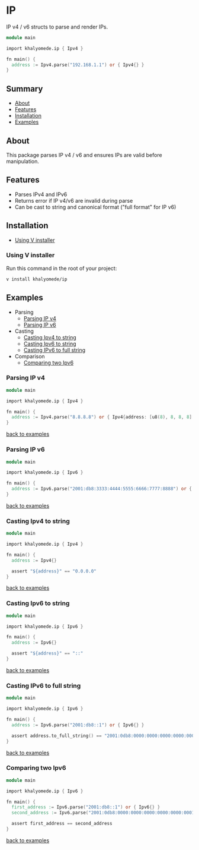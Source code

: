 # IP

IP v4 / v6 structs to parse and render IPs.

```v
module main

import khalyomede.ip { Ipv4 }

fn main() {
  address := Ipv4.parse("192.168.1.1") or { Ipv4{} }
}
```

## Summary

- [About](#about)
- [Features](#features)
- [Installation](#installation)
- [Examples](#examples)

## About

This package parses IP v4 / v6 and ensures IPs are valid before manipulation.

## Features

- Parses IPv4 and IPv6
- Returns error if IP v4/v6 are invalid during parse
- Can be cast to string and canonical format ("full format" for IP v6)

## Installation

- [Using V installer](#using-v-installer)

### Using V installer

Run this command in the root of your project:

```bash
v install khalyomede/ip
```

## Examples

- Parsing
  - [Parsing IP v4](#parsing-ip-v4)
  - [Parsing IP v6](#parsing-ip-v6)
- Casting
  - [Casting Ipv4 to string](#casting-ipv4-to-string)
  - [Casting Ipv6 to string](#casting-ipv6-to-string)
  - [Casting IPv6 to full string](#casting-ipv6-to-full-string)
- Comparison
  - [Comparing two Ipv6](#comparing-two-ipv6)

### Parsing IP v4

```v
module main

import khalyomede.ip { Ipv4 }

fn main() {
  address := Ipv4.parse("8.8.8.8") or { Ipv4{address: [u8(8), 8, 8, 8]!} }
}
```

[back to examples](#examples)

### Parsing IP v6

```v
module main

import khalyomede.ip { Ipv6 }

fn main() {
  address := Ipv6.parse("2001:db8:3333:4444:5555:6666:7777:8888") or { Ipv6{} }
}
```

[back to examples](#examples)

### Casting Ipv4 to string

```v
module main

import khalyomede.ip { Ipv4 }

fn main() {
  address := Ipv4{}

  assert "${address}" == "0.0.0.0"
}
```

[back to examples](#examples)

### Casting Ipv6 to string

```v
module main

import khalyomede.ip { Ipv6 }

fn main() {
  address := Ipv6{}

  assert "${address}" == "::"
}
```

[back to examples](#examples)

### Casting IPv6 to full string

```v
module main

import khalyomede.ip { Ipv6 }

fn main() {
  address := Ipv6.parse("2001:db8::1") or { Ipv6{} }

  assert address.to_full_string() == "2001:0db8:0000:0000:0000:0000:0000:0001"
}
```

[back to examples](#examples)

### Comparing two Ipv6

```v
module main

import khalyomede.ip { Ipv6 }

fn main() {
  first_address := Ipv6.parse("2001:db8::1") or { Ipv6{} }
  second_address := Ipv6.parse("2001:0db8:0000:0000:0000:0000:0000:0001") or { Ipv6{} }

  assert first_address == second_address
}
```

[back to examples](#examples)
